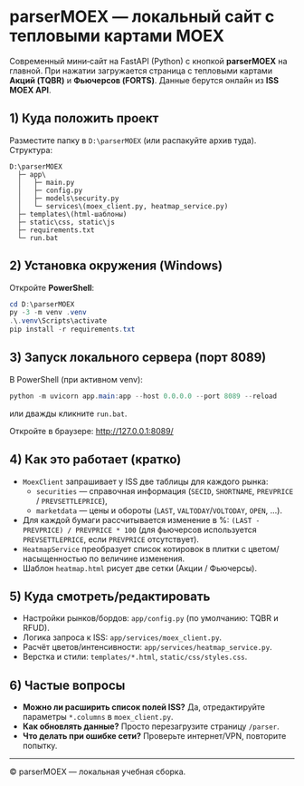 # parserMOEX — локальный сайт с тепловыми картами MOEX

Современный мини‑сайт на FastAPI (Python) с кнопкой **parserMOEX** на главной. 
При нажатии загружается страница с тепловыми картами **Акций (TQBR)** и **Фьючерсов (FORTS)**.
Данные берутся онлайн из **ISS MOEX API**.

## 1) Куда положить проект

Разместите папку в `D:\parserMOEX` (или распакуйте архив туда). Структура:
```text
D:\parserMOEX
  ├─ app\
  │   ├─ main.py
  │   ├─ config.py
  │   ├─ models\security.py
  │   └─ services\(moex_client.py, heatmap_service.py)
  ├─ templates\(html-шаблоны)
  ├─ static\css, static\js
  ├─ requirements.txt
  └─ run.bat
```

## 2) Установка окружения (Windows)

Откройте **PowerShell**:
```powershell
cd D:\parserMOEX
py -3 -m venv .venv
.\.venv\Scripts\activate
pip install -r requirements.txt
```

## 3) Запуск локального сервера (порт 8089)

В PowerShell (при активном venv):
```powershell
python -m uvicorn app.main:app --host 0.0.0.0 --port 8089 --reload
```
или дважды кликните `run.bat`.

Откройте в браузере: <http://127.0.0.1:8089/>

## 4) Как это работает (кратко)

- `MoexClient` запрашивает у ISS две таблицы для каждого рынка: 
  - `securities` — справочная информация (`SECID`, `SHORTNAME`, `PREVPRICE` / `PREVSETTLEPRICE`),
  - `marketdata` — цены и обороты (`LAST`, `VALTODAY`/`VOLTODAY`, `OPEN`, ...).
- Для каждой бумаги рассчитывается изменение в %: `(LAST - PREVPRICE) / PREVPRICE * 100` 
  (для фьючерсов используется `PREVSETTLEPRICE`, если `PREVPRICE` отсутствует).
- `HeatmapService` преобразует список котировок в плитки с цветом/насыщенностью по величине изменения.
- Шаблон `heatmap.html` рисует две сетки (Акции / Фьючерсы).

## 5) Куда смотреть/редактировать

- Настройки рынков/бордов: `app/config.py` (по умолчанию: TQBR и RFUD).
- Логика запроса к ISS: `app/services/moex_client.py`.
- Расчёт цветов/интенсивности: `app/services/heatmap_service.py`.
- Верстка и стили: `templates/*.html`, `static/css/styles.css`.

## 6) Частые вопросы

- **Можно ли расширить список полей ISS?** Да, отредактируйте параметры `*.columns` в `moex_client.py`.
- **Как обновлять данные?** Просто перезагрузите страницу `/parser`.
- **Что делать при ошибке сети?** Проверьте интернет/VPN, повторите попытку.

---

© parserMOEX — локальная учебная сборка.